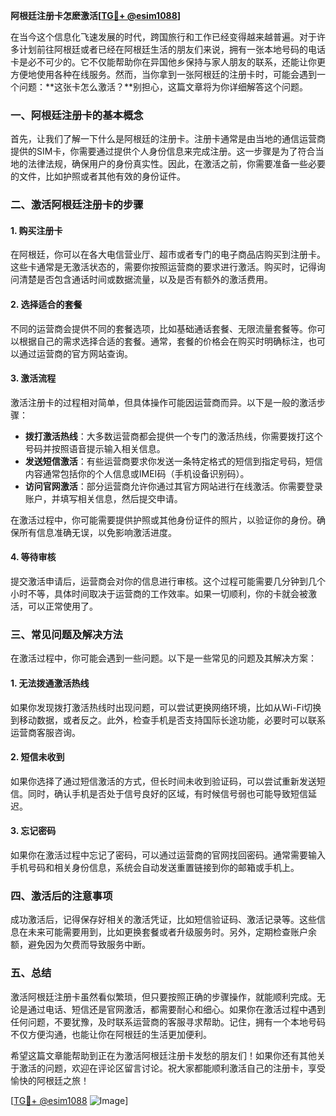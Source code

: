 **阿根廷注册卡怎麽激活[[TG💪+ @esim1088](https://t.me/s/esim1088)]**

在当今这个信息化飞速发展的时代，跨国旅行和工作已经变得越来越普遍。对于许多计划前往阿根廷或者已经在阿根廷生活的朋友们来说，拥有一张本地号码的电话卡是必不可少的。它不仅能帮助你在异国他乡保持与家人朋友的联系，还能让你更方便地使用各种在线服务。然而，当你拿到一张阿根廷的注册卡时，可能会遇到一个问题：**这张卡怎么激活？**别担心，这篇文章将为你详细解答这个问题。

### 一、阿根廷注册卡的基本概念

首先，让我们了解一下什么是阿根廷的注册卡。注册卡通常是由当地的通信运营商提供的SIM卡，你需要通过提供个人身份信息来完成注册。这一步骤是为了符合当地的法律法规，确保用户的身份真实性。因此，在激活之前，你需要准备一些必要的文件，比如护照或者其他有效的身份证件。

### 二、激活阿根廷注册卡的步骤

#### 1. **购买注册卡**
   在阿根廷，你可以在各大电信营业厅、超市或者专门的电子商品店购买到注册卡。这些卡通常是无激活状态的，需要你按照运营商的要求进行激活。购买时，记得询问清楚是否包含通话时间或数据流量，以及是否有额外的激活费用。

#### 2. **选择适合的套餐**
   不同的运营商会提供不同的套餐选项，比如基础通话套餐、无限流量套餐等。你可以根据自己的需求选择合适的套餐。通常，套餐的价格会在购买时明确标注，也可以通过运营商的官方网站查询。

#### 3. **激活流程**
   激活注册卡的过程相对简单，但具体操作可能因运营商而异。以下是一般的激活步骤：

   - **拨打激活热线**：大多数运营商都会提供一个专门的激活热线，你需要拨打这个号码并按照语音提示输入相关信息。
   - **发送短信激活**：有些运营商要求你发送一条特定格式的短信到指定号码，短信内容通常包括你的个人信息或IMEI码（手机设备识别码）。
   - **访问官网激活**：部分运营商允许你通过其官方网站进行在线激活。你需要登录账户，并填写相关信息，然后提交申请。

   在激活过程中，你可能需要提供护照或其他身份证件的照片，以验证你的身份。确保所有信息准确无误，以免影响激活进度。

#### 4. **等待审核**
   提交激活申请后，运营商会对你的信息进行审核。这个过程可能需要几分钟到几个小时不等，具体时间取决于运营商的工作效率。如果一切顺利，你的卡就会被激活，可以正常使用了。

### 三、常见问题及解决方法

在激活过程中，你可能会遇到一些问题。以下是一些常见的问题及其解决方案：

#### 1. **无法拨通激活热线**
   如果你发现拨打激活热线时出现问题，可以尝试更换网络环境，比如从Wi-Fi切换到移动数据，或者反之。此外，检查手机是否支持国际长途功能，必要时可以联系运营商客服咨询。

#### 2. **短信未收到**
   如果你选择了通过短信激活的方式，但长时间未收到验证码，可以尝试重新发送短信。同时，确认手机是否处于信号良好的区域，有时候信号弱也可能导致短信延迟。

#### 3. **忘记密码**
   如果你在激活过程中忘记了密码，可以通过运营商的官网找回密码。通常需要输入手机号码和相关身份信息，系统会自动发送重置链接到你的邮箱或手机上。

### 四、激活后的注意事项

成功激活后，记得保存好相关的激活凭证，比如短信验证码、激活记录等。这些信息在未来可能需要用到，比如更换套餐或者升级服务时。另外，定期检查账户余额，避免因为欠费而导致服务中断。

### 五、总结

激活阿根廷注册卡虽然看似繁琐，但只要按照正确的步骤操作，就能顺利完成。无论是通过电话、短信还是官网激活，都需要耐心和细心。如果你在激活过程中遇到任何问题，不要犹豫，及时联系运营商的客服寻求帮助。记住，拥有一个本地号码不仅方便沟通，也能让你在阿根廷的生活更加便利。

希望这篇文章能帮助到正在为激活阿根廷注册卡发愁的朋友们！如果你还有其他关于激活的问题，欢迎在评论区留言讨论。祝大家都能顺利激活自己的注册卡，享受愉快的阿根廷之旅！

[[TG💪+ @esim1088](https://t.me/s/esim1088) ![Image](https://i.postimg.cc/4NQfJmqS/Snipaste-2025-05-13-00-14-12.png)]